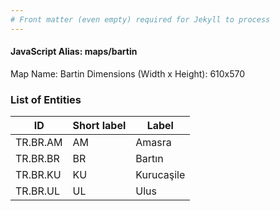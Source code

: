 ```yaml
---
# Front matter (even empty) required for Jekyll to process
---
```


#### JavaScript Alias: maps/bartin

Map Name: Bartin
Dimensions (Width x Height): 610x570





### List of Entities

ID | Short label | Label
---|---|---|
TR.BR.AM | AM | Amasra
TR.BR.BR | BR | Bartın
TR.BR.KU | KU | Kurucaşile
TR.BR.UL | UL | Ulus